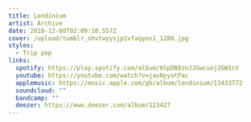 ```yaml
---
title: Londinium
artist: Archive
date: 2018-12-08T02:09:10.557Z
cover: /upload/tumblr_ohvtwyysjp1vfaqyoo1_1280.jpg
styles:
  - Trip pop
links:
  spotify: https://play.spotify.com/album/6SpDB8znJJGwcuoj2GW1cV
  youtube: https://youtube.com/watch?v=javNyyatPac
  applemusic: https://music.apple.com/gb/album/londinium/13433772
  soundcloud: ""
  bandcamp: ""
  deezer: https://www.deezer.com/album/123427
---
```

